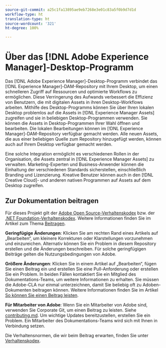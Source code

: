 ```yaml
---
source-git-commit: a25c1fa13895ae9eb7268e3e01c83a5f0b9d7d1d
workflow-type: ht
translation-type: ht
source-wordcount: '321'
ht-degree: 100%

---
```

# Über das [!DNL Adobe Experience Manager]-Desktop-Programm

Das [!DNL Adobe Experience Manager]-Desktop-Programm verbindet das [!DNL Experience Manager]-DAM-Repository mit Ihrem Desktop, um einen schnelleren Zugriff auf Ressourcen und optimierte Workflows zu ermöglichen. Diese Verringerung des Aufwands verbessert die Effizienz von Benutzern, die mit digitalen Assets in ihren Desktop-Workflows arbeiten. Mithilfe des Desktop-Programms können Sie über Ihren lokalen Desktop problemlos auf die Assets in [!DNL Experience Manager Assets] zugreifen und sie in beliebigen Desktop-Programmen verwenden. Sie können die Assets in Desktop-Programmen Ihrer Wahl öffnen und bearbeiten. Die lokalen Bearbeitungen können im [!DNL Experience Manager]-DAM-Repository verfügbar gemacht werden. Alle neuen Assets, die aus einer beliebigen Quelle zum Repository hinzugefügt werden, können auch auf Ihrem Desktop verfügbar gemacht werden.

Eine solche Integration ermöglicht es verschiedenen Rollen in der Organisation, die Assets zentral in [!DNL Experience Manager Assets] zu verwalten. Marketing-Experten und Business-Anwender können die Einhaltung der verschiedenen Standards sicherstellen, einschließlich Branding und Lizenzierung. Kreative Benutzer können auch in den [!DNL Creative Cloud]- und anderen nativen Programmen auf Assets auf dem Desktop zugreifen.

## Zur Dokumentation beitragen

Für dieses Projekt gilt der [Adobe Open Source-Verhaltenskodex](code-of-conduct.md) bzw. der [.NET Foundation-Verhaltenskodex](https://dotnetfoundation.org/code-of-conduct). Weitere Informationen finden Sie im Artikel zum Thema [Beitragen](contributing.md).

**Geringfügige Änderungen**: Klicken Sie am rechten Rand eines Artikels auf „Bearbeiten“, um kleinere Korrekturen oder Klarstellungen vorzunehmen und einzureichen. Alternativ können Sie ein Problem in diesem Repository erstellen und die Änderungen beschreiben. Für solche geringfügigen Beiträge gelten die Nutzungsbedingungen von Adobe.

**Größere Änderungen**: Klicken Sie in einem Artikel auf „Bearbeiten“, fügen Sie einen Beitrag ein und erstellen Sie eine Pull-Anforderung oder erstellen Sie ein Problem. In beiden Fällen kontaktiert Sie ein Mitglied des Dokumentations-Teams, um weitere Informationen zu erhalten. Sie müssen die Adobe-CLA nur einmal unterzeichnen, damit Sie beliebig oft zu Adoben-Dokumenten beitragen können. Weitere Informationen finden Sie im Artikel [So können Sie einen Beitrag leisten](contributing.md).

**Für Mitarbeiter von Adobe**: Wenn Sie ein Mitarbeiter von Adobe sind, verwenden Sie Corporate Git, um einen Beitrag zu leisten. Siehe [contributing.md](contributing.md). Um wichtige Updates bereitzustellen, erstellen Sie ein Problem. Ein Mitarbeiter des Dokumentations-Teams wird sich mit Ihnen in Verbindung setzen.

Die Verhaltensnormen, die wir beim Beitrag erwarten, finden Sie unter [Verhaltenskodex](code-of-conduct.md).

